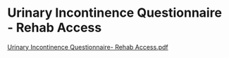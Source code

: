 # Urinary Incontinence Questionnaire - Rehab Access

[Urinary Incontinence Questionnaire- Rehab Access.pdf](Urinary%20Incontinence%20Questionnaire%20-%20Rehab%20Access%20e6bae857b36e4ee6adb9e2a10e26eb4e/Urinary_Incontinence_Questionnaire-_Rehab_Access.pdf)